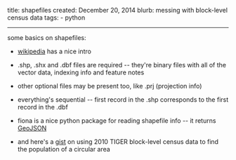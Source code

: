 title: shapefiles
created: December 20, 2014
blurb: messing with block-level census data
tags:
    - python

---

some basics on shapefiles:

* [wikipedia](http://en.wikipedia.org/wiki/Shapefile) has a nice intro
* .shp, .shx and .dbf files are required --
they're binary files with all of the vector data, indexing info and feature notes
* other optional files may be present too, like .prj (projection info)
* everything's sequential -- first record in the .shp corresponds to the first record in the .dbf
* fiona is a nice python package for reading shapefile info --
it returns [GeoJSON](http://geojson.org/geojson-spec.html#introduction)

* and here's a [gist](https://gist.github.com/yosemitebandit/335480129c103b91a0ba)
on using 2010 TIGER block-level census data to find the population of a circular area
